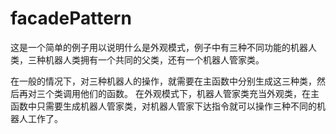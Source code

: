 # facadePattern

这是一个简单的例子用以说明什么是外观模式，例子中有三种不同功能的机器人类，三种机器人类拥有一个共同的父类，还有一个机器人管家类。

在一般的情况下，对三种机器人的操作，就需要在主函数中分别生成这三种类，然后再对三个类调用他们的函数。
在外观模式下，机器人管家类充当外观类，在主函数中只需要生成机器人管家类，对机器人管家下达指令就可以操作三种不同的机器人工作了。

